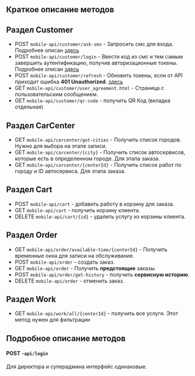 ## Краткое описание методов

## Раздел Customer
- POST `mobile-api/customer/ask-sms` - Запросить смс для входа. Подробнее описан [здесь](Авторизация.md)
- POST `mobile-api/customer/login` - Ввести код из смс и тем самым завершить аутентификацию, получив авторизационные токены. Подробнее описан [здесь](Авторизация.md) 
- POST `mobile-api/customer/refresh` - Обновить токены, если от API приходит ошибка **401 Unauthorized**. [здесь](Авторизация.md)
- GET `mobile-api/customer/user_agreement.html` - Страница с пользовательским сообщением.
- GET `mobile-api/customer/qr-code` - получить QR Код (вкладка отдельная)

## Раздел CarCenter
- GET `mobile-api/carcenter/get-cities` - Получить список городов. Нужно для выбора на этапе записи.
- GET `mobile-api/carcenter/{city}` - Получить список автосервисов, которые есть в определенном городе. Для этапа заказа.
- GET `mobile-api/carcenter/{centerId}` - Получить список работ по городу и ID автосервиса. Для этапа заказа.

## Раздел Cart
- POST `mobile-api/cart` - добавить работу в корзину для заказа.
- GET `mobile-api/cart` - получить корзину клиента.
- DELETE `mobile-api/cart/{id}` - удалить услугу из корзины клиента.

## Раздел Order
- GET `mobile-api/order/available-time/{centerId}` - Получить временные окна для записи на обслуживание.
- POST `mobile-api/order` - создать заказ. 
- GET `mobile-api/order` - Получить **предстоящие** заказы.
- POST `mobile-api/order/get-history` - получить **сервисную историю**.
- DELETE `mobile-api/order` - отменить заказ.

## Раздел Work
- GET `mobile-api/work/all/{centerId}` - получить все услуги. Этот метод нужен для фильтрации

## Подробное описание методов

#### POST `-api/login`

Для директора и суперадмина интерфейс одинаковые.  
